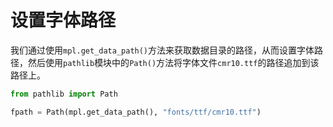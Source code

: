 # 设置字体路径

我们通过使用`mpl.get_data_path()`方法来获取数据目录的路径，从而设置字体路径，然后使用`pathlib`模块中的`Path()`方法将字体文件`cmr10.ttf`的路径追加到该路径上。

```python
from pathlib import Path

fpath = Path(mpl.get_data_path(), "fonts/ttf/cmr10.ttf")
```
